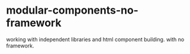 # modular-components-no-framework
working with independent libraries and html component building. with no framework.
